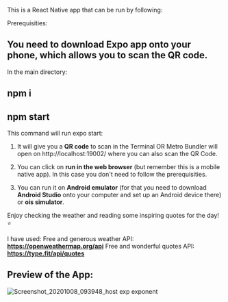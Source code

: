 This is a React Native app that can be run by following:

Prerequisities:
## You need to download Expo app onto your phone, which allows you to scan the QR code. 

In the main directory:

## npm i
## npm start

This command will run expo start:

1. It will give you a **QR code** to scan in the Terminal OR Metro Bundler will open on http://localhost:19002/ where you can also scan the QR Code.

2. You can click on **run in the web browser** (but remember this is a mobile native app). 
In this case you don't need to follow the prerequisities. 

3. You can run it on **Android emulator** (for that you need to download **Android Studio** onto your computer and set up an Android device there) or **ois simulator**.

Enjoy checking the weather and reading some inspiring quotes for the day! ⭐️

I have used: 
Free and generous weather API: **https://openweathermap.org/api** 
Free and wonderful quotes API: **https://type.fit/api/quotes**


## Preview of the App: 

![Screenshot_20201008_093948_host exp exponent](https://user-images.githubusercontent.com/35815182/95452949-58724800-096a-11eb-97d1-6e701036a84d.jpg)


